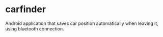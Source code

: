 carfinder
=========

Android application that saves car position automatically when leaving it, using bluetooth connection.
